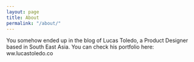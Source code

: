 ```yaml
---
layout: page
title: About
permalink: "/about/"
---
```

You somehow ended up in the blog of Lucas Toledo, a Product Designer based in South East Asia. You can check his portfolio here: ww.lucastoledo.co